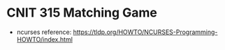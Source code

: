 # CNIT 315 Matching Game


* ncurses reference: https://tldp.org/HOWTO/NCURSES-Programming-HOWTO/index.html
